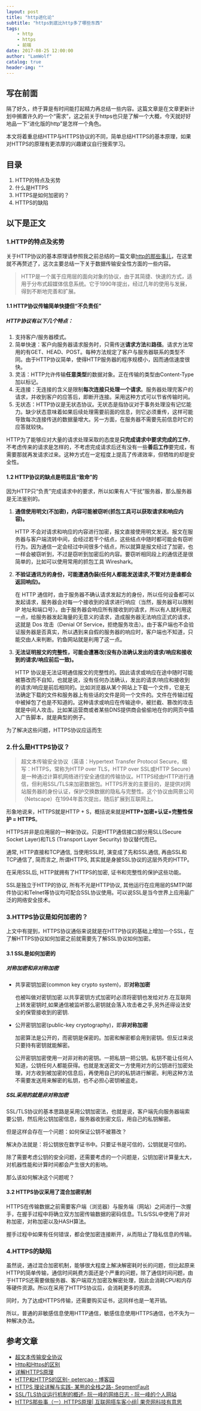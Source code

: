 ```yaml
---
layout: post
title: "http进化论"
subtitle: "https到底比http多了哪些东西"
tags:
    - http
    - https
    - 前端
date: 2017-08-25 12:00:00
author: "LamWolf"
catalog: true
header-img: ""
---
```



## 写在前面

隔了好久，终于算是有时间能打起精力再总结一些内容。这篇文章是在文章更新计划中搁置许久的一个“需求”，这之前关于https也只是了解一个大概，今天就好好地品一下“进化版的http”是怎样一个角色。

本文将着重总结HTTP与HTTPS协议的不同，简单总结HTTPS的基本原理，如果对HTTPS的原理有更浓厚的兴趣建议自行搜索学习。

## 目录

1. HTTP的特点及劣势
2. 什么是HTTPS
3. HTTPS是如何加密的？
4. HTTPS的缺陷

## 以下是正文

### 1.HTTP的特点及劣势

关于HTTP协议的基本原理请参照我之前总结的一篇文章[http的那些事儿](http://lamwolfwang.cn/2017/08/01/http-basic/)，在这里就不再赘述了，这次主要总结一下关于数据传输安全性方面的一些内容。

>HTTP是一个属于应用层的面向对象的协议，由于其简捷、快速的方式，适用于分布式超媒体信息系统。它于1990年提出，经过几年的使用与发展，得到不断地完善和扩展。

#### 1.1 HTTP协议传输简单快捷但“不负责任”

##### HTTP协议有以下几个特点：

1. 支持客户/服务器模式。
2. 简单快速：客户向服务器请求服务时，只需传送**请求方法**和**路径**。请求方法常用的有GET、HEAD、POST。每种方法规定了客户与服务器联系的类型不同。由于HTTP协议简单，使得HTTP服务器的程序规模小，因而通信速度很快。
3. 灵活：HTTP允许传输**任意类型**的数据对象。正在传输的类型由Content-Type加以标记。
4. 无连接：无连接的含义是限制**每次连接只处理一个请求**。服务器处理完客户的请求，并收到客户的应答后，即断开连接。采用这种方式可以节省传输时间。
5. 无状态：HTTP协议是无状态协议。无状态是指协议对于事务处理没有记忆能力。缺少状态意味着如果后续处理需要前面的信息，则它必须重传，这样可能导致每次连接传送的数据量增大。另一方面，在服务器不需要先前信息时它的应答就较快。

HTTP为了能够应对大量的请求处理采取的态度是**只完成请求中要求完成的工作**，不考虑传来的请求是怎样的，不考虑完成请求后还有没有一些**善后工作**要完成，有需要那就再发请求过来。这种方式在一定程度上提高了传递效率，但牺牲的却是安全性。

#### 1.2 HTTP协议的缺点是明显且“致命”的

因为HTTP只“负责”完成请求中的要求，所以如果有人“干扰”服务器，那么服务器是无法鉴别的。

1. **通信使用明文(不加密)，内容可能被窃听(抓包工具可以获取请求和响应内容)。**

	HTTP 不会对请求和响应的内容进行加密，报文直接使用明文发送。报文在服务器与客户端流转中间，会经过若干个结点，这些结点中随时都可能会有窃听行为。因为通信一定会经过中间很多个结点，所以就算是报文经过了加密，也一样会被窃听到，不过是窃听到加密后的内容。要窃听相同段上的通信还是很简单的，比如可以使用常用的抓包工具 Wireshark。
	
2. **不验证通讯方的身份，可能遭遇伪装(任何人都能发送请求,不管对方是谁都会返回响应)。**

	在 HTTP 通信时，由于服务器不确认请求发起方的身份，所以任何设备都可以发起请求，服务器会对每一个接收到的请求进行响应（当然，服务器可以限制 IP 地址和端口号）。由于服务器会响应所有接收到的请求，所以有人就利用这一点，给服务器发起海量的无意义的请求，造成服务器无法响应正式的请求，这就是 Dos 攻击（Denial Of Service，拒绝服务攻击）。由于客户端也不会验证服务器是否真实，所以遇到来自假的服务器的响应时，客户端也不知道，只能交由人来判断。钓鱼网站就是利用了这一点。
	
3. **无法证明报文的完整性，可能会遭篡改(没有办法确认发出的请求/响应和接收到的请求/响应前后一致)。**

	HTTP 协议是无法证明通信报文的完整性的。因此请求或响应在途中随时可能被篡改而不自知，也就是说，没有任何办法确认，发出的请求/响应和接收到的请求/响应是前后相同的。比如浏览器从某个网站上下载一个文件，它是无法确定下载的文件和服务器上有些话的文件是同一个文件的。文件在传输过程中被掉包了也是不知道的。这种请求或响应在传输途中，被拦截、篡改的攻击就是中间人攻击。比如某运营商或者某些DNS提供商会偷偷地在你的网页中插入广告脚本，就是典型的例子。


为了解决这些问题，HTTPS协议应运而生

### 2.什么是HTTPS协议？

>超文本传输安全协议（英语：Hypertext Transfer Protocol Secure，缩写：HTTPS，常称为HTTP over TLS，HTTP over SSL或HTTP Secure）是一种通过计算机网络进行安全通信的传输协议。HTTPS经由HTTP进行通信，但利用SSL/TLS来加密数据包。HTTPS开发的主要目的，是提供对网站服务器的身份认证，保护交换数据的隐私与完整性。这个协议由网景公司（Netscape）在1994年首次提出，随后扩展到互联网上。

形象地说来，HTTPS就是HTTP + S，概括说来就是**HTTP+加密+认证+完整性保护 = HTTPS**。

HTTPS并非是应用层的一种新协议。只是HTTP通信接口部分用SLL(Secure Socket Layer)和TLS (Transport Layer Security) 协议替代而已。

通常, HTTP直接和TCP通信, 当使用SSL时, 演变成了先和SSL通信, 再由SSL和TCP通信了, 简而言之, 所谓HTTPS, 其实就是身披SSL协议的这层外壳的HTTP。

在采用SSL后, HTTP就拥有了HTTPS的加密, 证书和完整性的保护这些功能。

SSL是独立于HTTP的协议, 所有不光是HTTP协议, 其他运行在应用层的SMTP(邮件协议)和Telnet等协议均可配合SSL协议使用。可以说SSL是当今世界上应用最广泛的网络安全技术。

### 3.HTTPS协议是如何加密的？

上文中有提到，HTTPS协议通俗来说就是在HTTP协议的基础上增加一个SSL，在了解HTTPS协议如何加密之前就需要先了解SSL协议如何加密。

#### 3.1 SSL是如何加密的

##### 对称加密和非对称加密
	
* 共享密钥加密(common key crypto system)，即**对称加密**

	也被叫做对密钥加密.以共享密钥方式加密时必须将密钥也发给对方.在互联网上转发密钥时,如果通信被监听那么密钥就会落入攻击者之手,另外还得设法安全的保管接收到的密钥.

* 公开密钥加密(public-key cryptography)，即**非对称加密**
	
	加密算法是公开的，而密钥是保密的。加密和解密都会用到密钥。但反过来说只要持有密钥就能解密。
	
	公开密钥加密使用一对非对称的密钥。一把私钥一把公钥。私钥不能让任何人知道，公钥任何人都能获得。也就是发送密文一方使用对方的公钥进行加密处理，对方收到被加密的信息后，再使用自己的的私钥进行解密。利用这种方法不需要发送用来解密的私钥，也不必担心密钥被盗走。
	
##### SSL采用的就是非对称加密

SSL/TLS协议的基本思路是采用公钥加密法，也就是说，客户端先向服务器端索要公钥，然后用公钥加密信息，服务器收到密文后，用自己的私钥解密。

但是这样会存在一个问题：如何保证公钥不被篡改？

解决办法就是：将公钥放在数字证书中。只要证书是可信的，公钥就是可信的。
	
除了需要考虑公钥的安全问题，还需要考虑的一个问题是，公钥加密计算量太大，对机器性能和计算时间都会产生很大的影响。

那么该如何解决这个问题呢？
	
#### 3.2 HTTPS协议采用了混合加密机制

HTTPS在传输数据之前需要客户端（浏览器）与服务端（网站）之间进行一次握手，在握手过程中将确立双方加密传输数据的密码信息。TLS/SSL中使用了非对称加密，对称加密以及HASH算法。

握手过程中如果有任何错误，都会使加密连接断开，从而阻止了隐私信息的传输。

### 4.HTTPS的缺陷

虽然说，通过混合加密机制，能够很大程度上解决解密耗时长的问题，但比起原来HTTP的简单传输，通信时间耗费方面还是个严重的问题，除了通信时间问题，由于HTTPS还需要做服务器、客户端双方加密及解密处理，因此会消耗CPU和内存等硬件资源。所以在采用了HTTPS协议后，会消耗更多的资源。

同时，为了达成HTTPS传输，还需要购买证书，这同样也是一笔开销。

所以，普通的非敏感信息使用HTTP通信，敏感信息使用HTTPS通信，也不失为一种解决办法。

## 参考文章
* [超文本传输安全协议](https://zh.wikipedia.org/wiki/超文本传输安全协议)
* [Http和Https的区别](http://www.jianshu.com/p/37654eb66b58)
* [详解HTTPS原理](http://www.jianshu.com/p/55e402bcbc18)
* [HTTP和HTTPS的区别- petercao - 博客园](http://www.cnblogs.com/bluestorm/p/5763533.html)
* [HTTPS 理论详解与实践- 某熊的全栈之路- SegmentFault](https://segmentfault.com/a/1190000004985253)
* [SSL/TLS协议运行机制的概述- 阮一峰的网络日志 - 阮一峰的个人网站](http://www.ruanyifeng.com/blog/2014/02/ssl_tls.html)
* [HTTPS那些事（一）HTTPS原理| 互联网搭车客小组| 果壳网科技有意思](http://www.guokr.com/post/114121/)